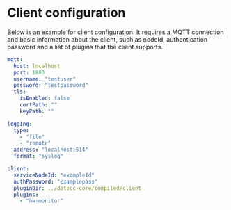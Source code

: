 # Client configuration

Below is an example for client configuration. It requires a MQTT connection and basic information about the client, such
as nodeId, authentication password and a list of plugins that the client supports.

```yaml
mqtt:
  host: localhost
  port: 1883
  username: "testuser"
  password: "testpassword"
  tls:
    isEnabled: false
    certPath: ""
    keyPath: ""

logging:
  type:
    - "file"
    - "remote"
  address: "localhost:514"
  format: "syslog"

client:
  serviceNodeId: "exampleId"
  authPassword: "examplepass"
  pluginDir: ../detecc-core/compiled/client
  plugins:
    - "hw-monitor"
```